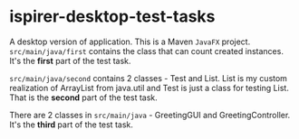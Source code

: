 # ispirer-desktop-test-tasks
A desktop version of application.
This is a Maven `JavaFX` project. `src/main/java/first` contains the class 
that can count created instances. It's the **first** part of the test task.

`src/main/java/second` contains 2 classes - Test and List. List is my custom realization of ArrayList from java.util and
Test is just a class for testing List. That is the **second** part of the test task.

There are 2 classes in `src/main/java` - GreetingGUI and GreetingController. It's the **third** part of the test task.
